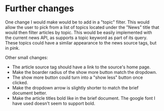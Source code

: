 # Further changes

One change I would make would be to add in a "topic" filter. This would allow the user to pick from a list of topics located under the "News" title that would then filter articles by topic. This would be easily implemented with the current news API, as supports a topic keyword as part of its query. These topics could have a similar appearance to the news source tags, but in pink.

Other small changes:

- The article source tag should have a link to the source's home page.
- Make the boarder radius of the show more button match the dropdown.
- The show more button could turn into a "show less" button once clicked.
- Make the dropdown arrow is slightly shorter to match the brief document better.
- Make the article titles bold like in the brief document. The google font I have used doesn't seem to support bold.
